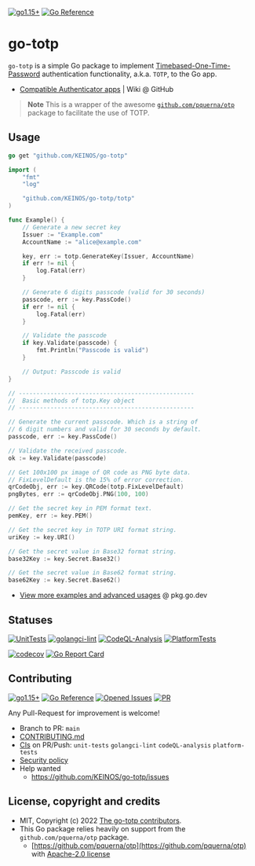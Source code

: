 [![go1.15+](https://img.shields.io/badge/Go-1.15+-blue?logo=go)](https://github.com/KEINOS/go-totp/blob/main/.github/workflows/unit-tests.yml#L81 "Supported versions")
[![Go Reference](https://pkg.go.dev/badge/github.com/KEINOS/go-totp.svg)](https://pkg.go.dev/github.com/KEINOS/go-totp/ "View document")

# go-totp

`go-totp` is a simple Go package to implement [Timebased-One-Time-Password](https://en.wikipedia.org/wiki/Time-based_one-time_password) authentication functionality, a.k.a. `TOTP`, to the Go app.

- [Compatible Authenticator apps](https://github.com/KEINOS/go-totp/wiki/List-of-compatibility) | Wiki @ GitHub

> __Note__ This is a wrapper of the awesome [`github.com/pquerna/otp`](https://github.com/pquerna/otp) package to facilitate the use of TOTP.

## Usage

```go
go get "github.com/KEINOS/go-totp"
```

```go
import (
    "fmt"
    "log"

    "github.com/KEINOS/go-totp/totp"
)

func Example() {
    // Generate a new secret key
    Issuer := "Example.com"
    AccountName := "alice@example.com"

    key, err := totp.GenerateKey(Issuer, AccountName)
    if err != nil {
        log.Fatal(err)
    }

    // Generate 6 digits passcode (valid for 30 seconds)
    passcode, err := key.PassCode()
    if err != nil {
        log.Fatal(err)
    }

    // Validate the passcode
    if key.Validate(passcode) {
        fmt.Println("Passcode is valid")
    }

    // Output: Passcode is valid
}
```

```go
// --------------------------------------------------
//  Basic methods of totp.Key object
// --------------------------------------------------

// Generate the current passcode. Which is a string of
// 6 digit numbers and valid for 30 seconds by default.
passcode, err := key.PassCode()

// Validate the received passcode.
ok := key.Validate(passcode)

// Get 100x100 px image of QR code as PNG byte data.
// FixLevelDefault is the 15% of error correction.
qrCodeObj, err := key.QRCode(totp.FixLevelDefault)
pngBytes, err := qrCodeObj.PNG(100, 100)

// Get the secret key in PEM format text.
pemKey, err := key.PEM()

// Get the secret key in TOTP URI format string.
uriKey := key.URI()

// Get the secret value in Base32 format string.
base32Key := key.Secret.Base32()

// Get the secret value in Base62 format string.
base62Key := key.Secret.Base62()
```

- [View more examples and advanced usages](https://pkg.go.dev/github.com/KEINOS/go-totp/totp#pkg-examples) @ pkg.go.dev

## Statuses

[![UnitTests](https://github.com/KEINOS/go-totp/actions/workflows/unit-tests.yml/badge.svg)](https://github.com/KEINOS/go-totp/actions/workflows/unit-tests.yml)
[![golangci-lint](https://github.com/KEINOS/go-totp/actions/workflows/golangci-lint.yml/badge.svg)](https://github.com/KEINOS/go-totp/actions/workflows/golangci-lint.yml)
[![CodeQL-Analysis](https://github.com/KEINOS/go-totp/actions/workflows/codeQL-analysis.yml/badge.svg)](https://github.com/KEINOS/go-totp/actions/workflows/codeQL-analysis.yml)
[![PlatformTests](https://github.com/KEINOS/go-totp/actions/workflows/platform-tests.yml/badge.svg)](https://github.com/KEINOS/go-totp/actions/workflows/platform-tests.yml "Tests on Win, macOS and Linux")

[![codecov](https://codecov.io/gh/KEINOS/go-totp/branch/main/graph/badge.svg?token=JVY7WUeUFz)](https://codecov.io/gh/KEINOS/go-totp)
[![Go Report Card](https://goreportcard.com/badge/github.com/KEINOS/go-totp)](https://goreportcard.com/report/github.com/KEINOS/go-totp)

## Contributing

[![go1.15+](https://img.shields.io/badge/Go-1.15+-blue?logo=go)](https://github.com/KEINOS/go-totp/blob/main/.github/workflows/unit-tests.yml#L81 "Supported versions")
[![Go Reference](https://pkg.go.dev/badge/github.com/KEINOS/go-totp.svg)](https://pkg.go.dev/github.com/KEINOS/go-totp/ "View document")
[![Opened Issues](https://img.shields.io/github/issues/KEINOS/go-totp?color=lightblue&logo=github)](https://github.com/KEINOS/go-totp/issues "opened issues")
[![PR](https://img.shields.io/github/issues-pr/KEINOS/go-totp?color=lightblue&logo=github)](https://github.com/KEINOS/go-totp/pulls "Pull Requests")

Any Pull-Request for improvement is welcome!

- Branch to PR: `main`
- [CONTRIBUTING.md](./.github/CONTRIBUTING.md)
- [CIs](https://github.com/KEINOS/go-totp/actions) on PR/Push: `unit-tests` `golangci-lint` `codeQL-analysis` `platform-tests`
- [Security policy](https://github.com/KEINOS/go-totp/security/policy)
- Help wanted
    - https://github.com/KEINOS/go-totp/issues

## License, copyright and credits

- MIT, Copyright (c) 2022 [The go-totp contributors](https://github.com/KEINOS/go-totp/graphs/contributors).
- This Go package relies heavily on support from the `github.com/pquerna/otp` package.
  - [https://github.com/pquerna/otp](https://github.com/pquerna/otp) with [Apache-2.0 license](https://github.com/pquerna/otp/blob/master/LICENSE)
